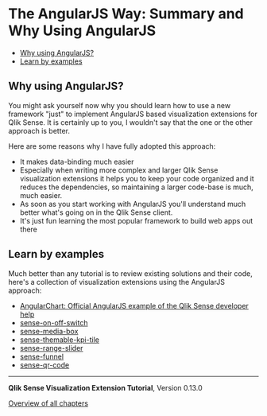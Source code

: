 # The AngularJS Way: Summary and Why Using AngularJS

<!-- toc -->

- [Why using AngularJS?](#why-using-angularjs-)
- [Learn by examples](#learn-by-examples)

<!-- tocstop -->

## Why using AngularJS?
You might ask yourself now why you should learn how to use a new framework "just" to implement AngularJS based visualization extensions for Qlik Sense.
It is certainly up to you, I wouldn't say that the one or the other approach is better.

Here are some reasons why I have fully adopted this approach:

* It makes data-binding much easier
* Especially when writing more complex and larger Qlik Sense visualization extensions it helps you to keep your code organized and it reduces the dependencies, so maintaining a larger code-base is much, much easier.
* As soon as you start working with AngularJS you'll understand much better what's going on in the Qlik Sense client.
* It's just fun learning the most popular framework to build web apps out there

## Learn by examples
Much better than any tutorial is to review existing solutions and their code, here's a collection of visualization extensions using the AngularJS approach:

* [AngularChart: Official AngularJS example of the Qlik Sense developer help](http://help.qlik.com/sense/2.0/en-us/developer/Subsystems/Extensions/Content/Examples/angular-chart-extension-example.htm)
* [sense-on-off-switch](https://github.com/stefanwalther/sense-on-off-switch)
* [sense-media-box](https://github.com/stefanwalther/sense-media-box)
* [sense-themable-kpi-tile](https://github.com/stefanwalther/sense-themable-kpi-tile)
* [sense-range-slider](https://github.com/stefanwalther/sense-range-slider)
* [sense-funnel](https://github.com/stefanwalther/sense-funnel)
* [sense-qr-code](https://github.com/stefanwalther/sense-qr-code)

---
**Qlik Sense Visualization Extension Tutorial**, Version 0.13.0<br/>


[Overview of all chapters](https://github.com/stefanwalther/qliksense-extension-tutorial/blob/master/tutorial/readme.md)